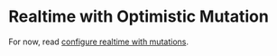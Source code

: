 # Realtime with Optimistic Mutation

For now, read [configure realtime with mutations](./configure-realtime.md).
